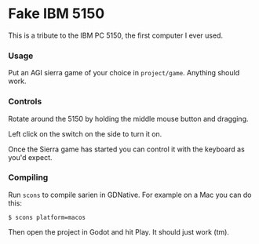 # Fake IBM 5150

This is a tribute to the IBM PC 5150, the first computer I ever used.

### Usage

Put an AGI sierra game of your choice in `project/game`. Anything should
work.

### Controls

Rotate around the 5150 by holding the middle mouse button and dragging.

Left click on the switch on the side to turn it on.

Once the Sierra game has started you can control it with the keyboard
as you'd expect.

### Compiling

Run `scons` to compile sarien in GDNative. For example on a Mac you can
do this:

`$ scons platform=macos`

Then open the project in Godot and hit Play. It should just work (tm).

